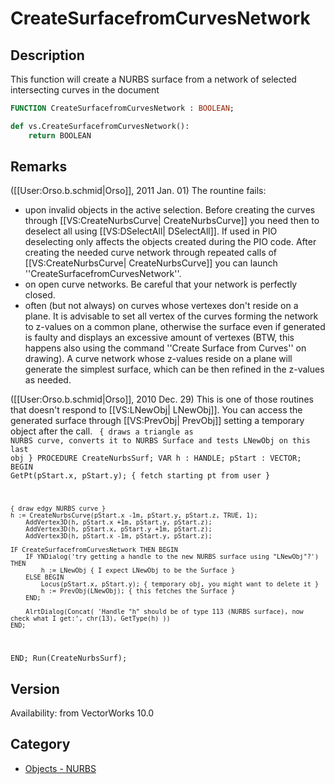 # CreateSurfacefromCurvesNetwork

## Description
This function will create a NURBS surface from a network of selected intersecting curves in the document

```pascal
FUNCTION CreateSurfacefromCurvesNetwork : BOOLEAN;
```

```python
def vs.CreateSurfacefromCurvesNetwork():
    return BOOLEAN
```

## Remarks
([[User:Orso.b.schmid|Orso]], 2011 Jan. 01) The rountine fails:
* upon invalid objects in the active selection. Before creating the curves through [[VS:CreateNurbsCurve| CreateNurbsCurve]] you need then to deselect all using [[VS:DSelectAll| DSelectAll]]. If used in PIO deselecting only affects the objects created during the PIO code. After creating the needed curve network through repeated calls of [[VS:CreateNurbsCurve| CreateNurbsCurve]] you can launch ''CreateSurfacefromCurvesNetwork''.
* on open curve networks. Be careful that your network is perfectly closed.
* often (but not always) on curves whose vertexes don't reside on a plane. It is advisable to set all vertex of the curves forming the network to z-values on a common plane, otherwise the surface even if generated is faulty and displays an excessive amount of vertexes (BTW, this happens also using the command ''Create Surface from Curves'' on drawing). A curve network whose z-values reside on a plane will generate the simplest surface, which can be then refined in the z-values as needed.

([[User:Orso.b.schmid|Orso]], 2010 Dec. 29) This is one of those routines that doesn't respond to [[VS:LNewObj| LNewObj]]. You can access the generated surface through [[VS:PrevObj| PrevObj]] setting a temporary object after the call.
<code lang="pas">
{ draws a triangle as NURBS curve, converts it to NURBS Surface and tests LNewObj on this last obj }
PROCEDURE CreateNurbsSurf;
VAR
	h : HANDLE;
	pStart : VECTOR;
BEGIN
	GetPt(pStart.x, pStart.y); { fetch starting pt from user }

	{ draw edgy NURBS curve }
	h := CreateNurbsCurve(pStart.x -1m, pStart.y, pStart.z, TRUE, 1);
		AddVertex3D(h, pStart.x +1m, pStart.y, pStart.z);
		AddVertex3D(h, pStart.x, pStart.y +1m, pStart.z);
		AddVertex3D(h, pStart.x -1m, pStart.y, pStart.z);
	
	IF CreateSurfacefromCurvesNetwork THEN BEGIN
		IF YNDialog('try getting a handle to the new NURBS surface using "LNewObj"?') THEN
			h := LNewObj { I expect LNewObj to be the Surface }
		ELSE BEGIN	
			Locus(pStart.x, pStart.y); { temporary obj, you might want to delete it }
			h := PrevObj(LNewObj); { this fetches the Surface }
		END;

		AlrtDialog(Concat( 'Handle "h" should be of type 113 (NURBS surface), now check what I get:', chr(13), GetType(h) ))
	END;
END;
Run(CreateNurbsSurf);</code>

## Version
Availability: from VectorWorks 10.0

## Category
* [Objects - NURBS](../Categories/Objects%20-%20NURBS.md)
